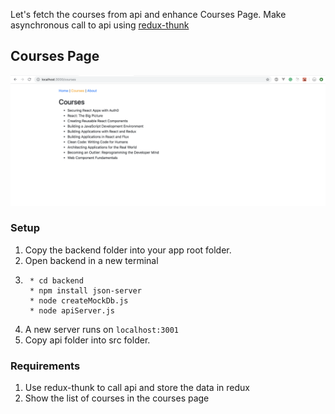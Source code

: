 Let's fetch the courses from api and enhance Courses Page.
Make asynchronous call to api using [redux-thunk](https://github.com/reduxjs/redux-thunk#installation)


## Courses Page
![Courses Page](images/5-courses.png)

### Setup
1. Copy the backend folder into your app root folder.
2. Open backend in a new terminal
3. ```
    * cd backend
    * npm install json-server
    * node createMockDb.js
    * node apiServer.js
    ```
4. A new server runs on `localhost:3001`
4. Copy api folder into src folder.

### Requirements
1. Use redux-thunk to call api and store the data in redux
2. Show the list of courses in the courses page
